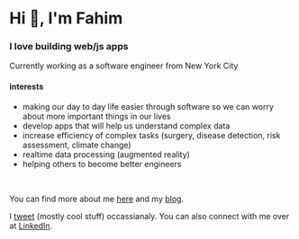 <h1>Hi 👋, I'm Fahim</h1>
<h3>I love building web/js apps</h3>

<p>Currently working as a software engineer from New York City</p>

<h4>interests</h4>

- making our day to day life easier through software so we can worry about more important things in our lives
- develop apps that will help us understand complex data
- increase efficiency of complex tasks (surgery, disease detection, risk assessment, climate change)
- realtime data processing (augmented reality)
- helping others to become better engineers

 
&nbsp;
&nbsp;
&nbsp;




You can find more about me [here](https://codexi.com) and my [blog](https://codexi.com/blog).

I [tweet](https://twitter.com/fahimnur_alam) (mostly cool stuff) occassianaly. You can also connect with me over at [LinkedIn](https://www.linkedin.com/in/fahimnuralam/).

<!--
**fa137/fa137** is a ✨ _special_ ✨ repository because its `README.md` (this file) appears on your GitHub profile.

Here are some ideas to get you started:

- 🔭 I’m currently working on ...
- 🌱 I’m currently learning ...
- 👯 I’m looking to collaborate on ...
- 🤔 I’m looking for help with ...
- 💬 Ask me about ...
- 📫 How to reach me: ...
- 😄 Pronouns: ...
- ⚡ Fun fact: ...
-->
